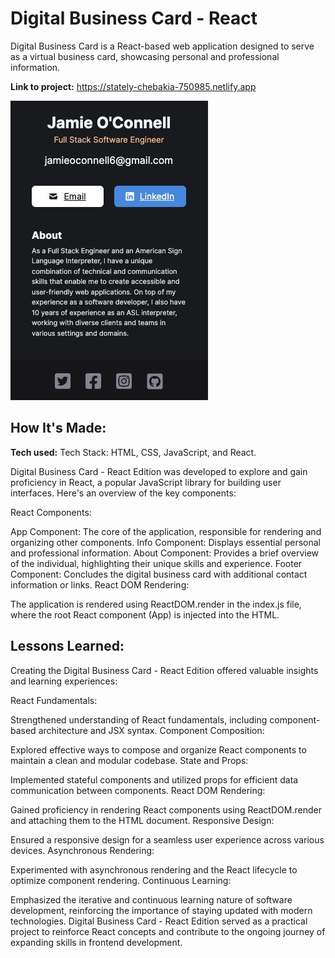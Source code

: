 # Digital Business Card - React
Digital Business Card is a React-based web application designed to serve as a virtual business card, showcasing personal and professional information.

**Link to project:** https://stately-chebakia-750985.netlify.app

![Screenshot of the digital business card](Screenshot.jpg)

## How It's Made:

**Tech used:** Tech Stack: HTML, CSS, JavaScript, and React.

Digital Business Card - React Edition was developed to explore and gain proficiency in React, a popular JavaScript library for building user interfaces. Here's an overview of the key components:

React Components:

App Component: The core of the application, responsible for rendering and organizing other components.
Info Component: Displays essential personal and professional information.
About Component: Provides a brief overview of the individual, highlighting their unique skills and experience.
Footer Component: Concludes the digital business card with additional contact information or links.
React DOM Rendering:

The application is rendered using ReactDOM.render in the index.js file, where the root React component (App) is injected into the HTML.


## Lessons Learned:

Creating the Digital Business Card - React Edition offered valuable insights and learning experiences:

React Fundamentals:

Strengthened understanding of React fundamentals, including component-based architecture and JSX syntax.
Component Composition:

Explored effective ways to compose and organize React components to maintain a clean and modular codebase.
State and Props:

Implemented stateful components and utilized props for efficient data communication between components.
React DOM Rendering:

Gained proficiency in rendering React components using ReactDOM.render and attaching them to the HTML document.
Responsive Design:

Ensured a responsive design for a seamless user experience across various devices.
Asynchronous Rendering:

Experimented with asynchronous rendering and the React lifecycle to optimize component rendering.
Continuous Learning:

Emphasized the iterative and continuous learning nature of software development, reinforcing the importance of staying updated with modern technologies.
Digital Business Card - React Edition served as a practical project to reinforce React concepts and contribute to the ongoing journey of expanding skills in frontend development.



